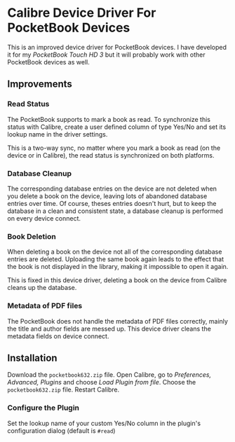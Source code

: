 # Calibre Device Driver For PocketBook Devices

This is an improved device driver for PocketBook devices. I have developed it
for my _PocketBook Touch HD 3_ but it will probably work with other PocketBook devices
as well.


## Improvements

### Read Status
The PocketBook supports to mark a book as read. To synchronize this status with Calibre, create a user defined column of type Yes/No and set its lookup name in the driver settings.

This is a two-way sync, no matter where you mark a book as read (on the device or in Calibre), the read status is synchronized on both platforms.

### Database Cleanup
The corresponding database entries on the device are not deleted when you delete a book on the device, leaving lots of abandoned database entries over time. Of course, theses entries doesn't hurt, but to keep the database in a clean and consistent state, a database cleanup is performed on every device connect.

### Book Deletion
When deleting a book on the device not all of the corresponding database entries are deleted. Uploading the same book again leads to the effect that the book is not displayed in the library, making it impossible to open it again.

This is fixed in this device driver, deleting a book on the device from Calibre cleans up the database.

### Metadata of PDF files
The PocketBook does not handle the metadata of PDF files correctly, mainly the title and author fields are messed up. This device driver cleans the metadata fields on device connect.

## Installation
Download the `pocketbook632.zip` file. Open Calibre, go to _Preferences, Advanced, Plugins_ and choose _Load Plugin from file_. Choose the `pocketbook632.zip` file. Restart Calibre.

### Configure the Plugin
Set the lookup name of your custom Yes/No column in the plugin's configuration dialog (default is `#read`) 

